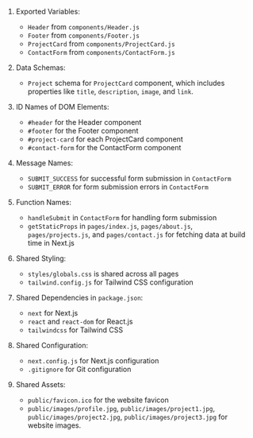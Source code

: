 1. Exported Variables:
   - `Header` from `components/Header.js`
   - `Footer` from `components/Footer.js`
   - `ProjectCard` from `components/ProjectCard.js`
   - `ContactForm` from `components/ContactForm.js`

2. Data Schemas:
   - `Project` schema for `ProjectCard` component, which includes properties like `title`, `description`, `image`, and `link`.

3. ID Names of DOM Elements:
   - `#header` for the Header component
   - `#footer` for the Footer component
   - `#project-card` for each ProjectCard component
   - `#contact-form` for the ContactForm component

4. Message Names:
   - `SUBMIT_SUCCESS` for successful form submission in `ContactForm`
   - `SUBMIT_ERROR` for form submission errors in `ContactForm`

5. Function Names:
   - `handleSubmit` in `ContactForm` for handling form submission
   - `getStaticProps` in `pages/index.js`, `pages/about.js`, `pages/projects.js`, and `pages/contact.js` for fetching data at build time in Next.js

6. Shared Styling:
   - `styles/globals.css` is shared across all pages
   - `tailwind.config.js` for Tailwind CSS configuration

7. Shared Dependencies in `package.json`:
   - `next` for Next.js
   - `react` and `react-dom` for React.js
   - `tailwindcss` for Tailwind CSS

8. Shared Configuration:
   - `next.config.js` for Next.js configuration
   - `.gitignore` for Git configuration

9. Shared Assets:
   - `public/favicon.ico` for the website favicon
   - `public/images/profile.jpg`, `public/images/project1.jpg`, `public/images/project2.jpg`, `public/images/project3.jpg` for website images.